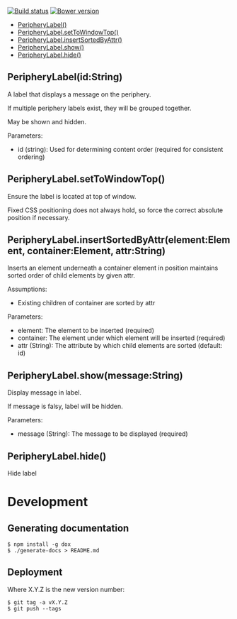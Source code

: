 [![Build status](https://img.shields.io/travis/jbrudvik/periphery-label.svg)](https://travis-ci.org/jbrudvik/periphery-label)
[![Bower version](http://img.shields.io/bower/v/periphery-label.svg)](https://github.com/jbrudvik/periphery-label)

  - [PeripheryLabel()](#peripherylabelidstring)
  - [PeripheryLabel.setToWindowTop()](#peripherylabelsettowindowtop)
  - [PeripheryLabel.insertSortedByAttr()](#peripherylabelinsertsortedbyattrelementelementcontainerelementattrstring)
  - [PeripheryLabel.show()](#peripherylabelshowmessagestring)
  - [PeripheryLabel.hide()](#peripherylabelhide)

## PeripheryLabel(id:String)

  A label that displays a message on the periphery.
  
  If multiple periphery labels exist, they will be grouped together.
  
  May be shown and hidden.
  
  Parameters:
  
  - id (string): Used for determining content order (required for consistent ordering)

## PeripheryLabel.setToWindowTop()

  Ensure the label is located at top of window.
  
  Fixed CSS positioning does not always hold, so force the correct absolute
  position if necessary.

## PeripheryLabel.insertSortedByAttr(element:Element, container:Element, attr:String)

  Inserts an element underneath a container element in position maintains
  sorted order of child elements by given attr.
  
  Assumptions:
  
  - Existing children of container are sorted by attr
  
  Parameters:
  
  - element: The element to be inserted (required)
  - container: The element under which element will be inserted (required)
  - attr (String): The attribute by which child elements are sorted (default: id)

## PeripheryLabel.show(message:String)

  Display message in label.
  
  If message is falsy, label will be hidden.
  
  Parameters:
  
  - message (String): The message to be displayed (required)

## PeripheryLabel.hide()

  Hide label

# Development

## Generating documentation

    $ npm install -g dox
    $ ./generate-docs > README.md

## Deployment

Where X.Y.Z is the new version number:

    $ git tag -a vX.Y.Z
    $ git push --tags
